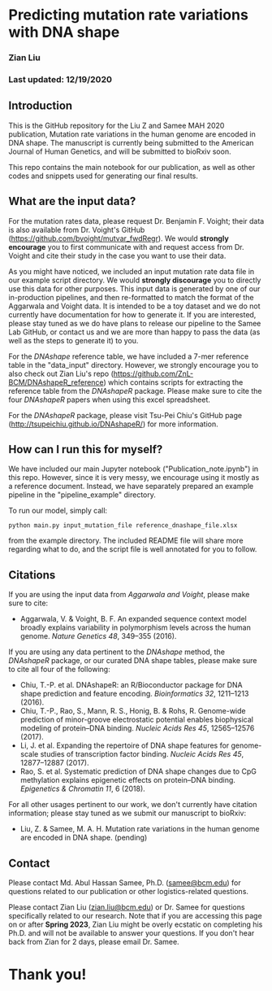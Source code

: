 # Predicting mutation rate variations with DNA shape
### Zian Liu
### Last updated: 12/19/2020

## Introduction

This is the GitHub repository for the Liu Z and Samee MAH 2020 publication, Mutation rate variations in the human genome are encoded in DNA shape. The manuscript is currently being submitted to the American Journal of Human Genetics, and will be submitted to bioRxiv soon.

This repo contains the main notebook for our publication, as well as other codes and snippets used for generating our final results. 

## What are the input data?

For the mutation rates data, please request Dr. Benjamin F. Voight; their data is also available from Dr. Voight's GitHub (https://github.com/bvoight/mutvar_fwdRegr). We would **strongly encourage** you to first communicate with and request access from Dr. Voight and cite their study in the case you want to use their data. 

As you might have noticed, we included an input mutation rate data file in our example script directory. We would **strongly discourage** you to directly use this data for other purposes. This input data is generated by one of our in-production pipelines, and then re-formatted to match the format of the Aggarwala and Voight data. It is intended to be a toy dataset and we do not currently have documentation for how to generate it. If you are interested, please stay tuned as we do have plans to release our pipeline to the Samee Lab GitHub, or contact us and we are more than happy to pass the data (as well as the steps to generate it) to you.

For the *DNAshape* reference table, we have included a 7-mer reference table in the "data_input" directory. However, we strongly encourage you to also check out Zian Liu's repo (https://github.com/ZnL-BCM/DNAshapeR_reference) which contains scripts for extracting the reference table from the *DNAshapeR* package. Please make sure to cite the four *DNAshapeR* papers when using this excel spreadsheet. 

For the *DNAshapeR* package, please visit Tsu-Pei Chiu's GitHub page (http://tsupeichiu.github.io/DNAshapeR/) for more information.

## How can I run this for myself?

We have included our main Jupyter notebook ("Publication_note.ipynb") in this repo. However, since it is very messy, we encourage using it mostly as a reference document. Instead, we have separately prepared an example pipeline in the "pipeline_example" directory. 

To run our model, simply call:

``python main.py input_mutation_file reference_dnashape_file.xlsx``

from the example directory. The included README file will share more regarding what to do, and the script file is well annotated for you to follow.

## Citations

If you are using the input data from *Aggarwala and Voight*, please make sure to cite:

* Aggarwala, V. & Voight, B. F. An expanded sequence context model broadly explains variability in polymorphism levels across the human genome. *Nature Genetics 48*, 349–355 (2016).

If you are using any data pertinent to the *DNAshape* method, the *DNAshapeR* package, or our curated DNA shape tables, please make sure to cite all four of the following:

* Chiu, T.-P. et al. DNAshapeR: an R/Bioconductor package for DNA shape prediction and feature encoding. *Bioinformatics 32*, 1211–1213 (2016).
* Chiu, T.-P., Rao, S., Mann, R. S., Honig, B. & Rohs, R. Genome-wide prediction of minor-groove electrostatic potential enables biophysical modeling of protein–DNA binding. *Nucleic Acids Res 45*, 12565–12576 (2017).
* Li, J. et al. Expanding the repertoire of DNA shape features for genome-scale studies of transcription factor binding. *Nucleic Acids Res 45*, 12877–12887 (2017).
* Rao, S. et al. Systematic prediction of DNA shape changes due to CpG methylation explains epigenetic effects on protein–DNA binding. *Epigenetics & Chromatin 11*, 6 (2018).

For all other usages pertinent to our work, we don't currently have citation information; please stay tuned as we submit our manuscript to bioRxiv:

* Liu, Z. & Samee, M. A. H. Mutation rate variations in the human genome are encoded in DNA shape. (pending)


## Contact 

Please contact Md. Abul Hassan Samee, Ph.D. (samee@bcm.edu) for questions related to our publication or other logistics-related questions. 

Please contact Zian Liu (zian.liu@bcm.edu) or Dr. Samee for questions specifically related to our research. Note that if you are accessing this page on or after **Spring 2023**, Zian Liu might be overly ecstatic on completing his Ph.D. and will not be available to answer your questions. If you don't hear back from Zian for 2 days, please email Dr. Samee. 

# Thank you!
